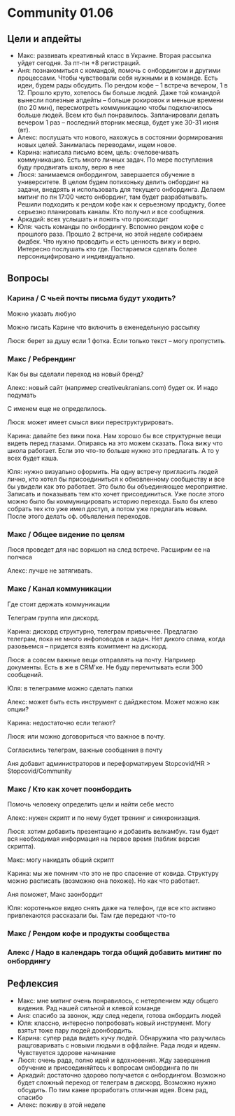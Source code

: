 # Community 01.06

## Цели и апдейты

* Макс: развивать креативный класс в Украине. Вторая рассылка уйдет сегодня. За пт-пн +8 регистраций. 
* Аня: познакомиться с командой, помочь с онбордингом и другими процессами. Чтобы чувствовали себя нужными и в команде. Есть идеи, будем рады обсудить. По рендом кофе – 1 встреча вечером, 1 в 12. Прошло круто, хотелось бы больше людей. Даже той командой вынесли полезные апдейты – больше рокировок и меньше времени \(по 20 мин\), пересмотреть коммуникацию чтобы подключилось больше людей. Всем кто был понравилось. Запланировали делать вечером 1 раз – последний вторник месяца, будет уже 30-31 июня \(вт\).
* Алекс: послушать что нового, нахожусь в состоянии формирования новых целей. Занималась переводами, ищем новое.
* Карина: написала письмо всем, цель: очеловечивать коммуникацию. Есть много личных задач. По мере поступления буду продвигать школу, верю в нее
* Люся: занимаемся онбордингом, завершается обучение в университете. В целом будем потихоньку делить онбординг на задачи, внедрять и использовать для текущего онбординга. Делаем митинг по пн 17:00 чисто онбординг, там будет разрабатывать. Решили подходить к рендом кофе как к серьезному продукту, более серьезно планировать каналы. Кто получил и все сообщения.
* Аркадий: всех услышать и понять что происходит
* Юля: часть команды по онбордингу. Вспомню рендом кофе с прошлого раза. Прошло 2 встречи, но этой неделе собираем фидбек. Что нужно проводить и есть ценность вижу и верю. Интересно послушать кто где. Постараемся сделать более персоницифировано и индивидуально.

## Вопросы

### Карина / С чьей почты письма будут уходить?

Можно указать любую

Можно писать Карине что включить в еженедельную рассылку

Люся: берет за душу если 1 фотка. Если только текст – могу пропустить. 

### Макс / Ребрендинг

Как бы вы сделали переход на новый бренд?

Алекс: новый сайт \(например creativeukranians.com\) будет ок. И надо подумать 

С именем еще не определилось.

Люся: может имеет смысл вики переструктурировать.

Карина: давайте без вики пока. Нам хорошо бы все структурные вещи видеть перед глазами. Опираясь на это можем сказать. Пока вижу что школа работает. Если это что-то больше нужно это предлагать. А то у всех будет каша.

Юля: нужно визуально оформить. На одну встречу пригласить людей лично, кто хотел бы присоединиться к обновленному сообществу и все бы увидели как это работает. Это было бы объединяющее мероприятие. Записать и показывать тем кто хочет присоединиться. Уже после этого можно было бы коммуницировать историю перехода. Было бы клево собрать тех кто уже имел доступ, а потом уже предлагать новым. После этого делать оф. объявления переходов.

### Макс / Общее видение по целям

Люся проведет для нас воркшоп на след встрече. Расширим ее на полчаса

Алекс: лучше не затягивать.

### Макс / Канал коммуникации

Где стоит держать коммуникации

Телеграм группа или дискорд.

Карина: дискорд структурно, телеграм привычнее. Предлагаю телеграм, пока не много инфоповодов и задач. Нет дикого спама, когда разовьемся – придется взять комитмент на дискорд. 

Люся: а совсем важные вещи отправлять на почту. Например документы. Есть в же в CRM'ке. Не буду перечитывать если 300 сообщений. 

Юля: в телеграмме можно сделать папки

Алекс: может быть есть инструмент с дайджестом. Может можно как опции?

Карина: недостаточно если тегают?

Люся: или можно договориться что важное в почту.

Согласились телеграм, важные сообщения в почту

Аня добавит администраторов и переформатируем Stopcovid/HR &gt; Stopcovid/Community

### Макс / Кто как хочет поонбордить

Помочь человеку определить цели и найти себе место

Алекс: нужен скрипт и по нему будет тренинг и синхронизация.

Люся: хотим добавить презентацию и добавить велкамбук. там будет вся необходимая информация на первое время \(паблик версия скрипта\).

Макс: могу накидать общий скрипт

Карина: мы же помним что это не про спасение от ковида. Структуру можно расписать \(возможно она похоже\). Но как что работает.

Аня поможет, Макс заонбордит

Юля: коротенькое видео снять даже на телефон, где все кто активно привлекаются рассказали бы. Там где передают что-то

### Макс / Рендом кофе и продукты сообщества

### Алекс / Надо в календарь тогда общий добавить митинг по онбордингу

## Рефлексия

* Макс: мне митинг очень понравилось, с нетерпением жду общего видения. Рад нашей сильной и клевой команде
* Аня: спасибо за звонок, жду след недели, готова онбордить людей
* Юля: классно, интересно попробовать новый инструмент. Могу взятьт тоже пару людей доонбордить.
* Карина: супер рада видеть кучу людей. Обнаружила что разучилась ращговаривать с новыми людьми в оффлайне. Рада людя и идеям. Чувствуется здорове начинание
* Люся: очень рада, полно идей и вдохновения. Жду завершения обучение и присоединяйтесь к вопросам онбординга по пн
* Аркадий: достаточно здорово получается с онбордингом. Возможно будет сложный переход от телеграм в дискорд. Возможно нужно обсудить. По тим канве проработать отличная идея. Всем рад, спасибо
* Алекс: поживу в этой неделе

